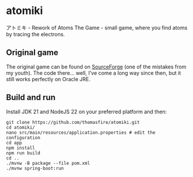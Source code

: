 # atomiki
アトミキ - Rework of Atoms The Game - small game, where you find atoms by tracing the electrons.


## Original game

The original game can be found on [SourceForge](https://sourceforge.net/projects/atomsthegame/) (one of the mistakes from my youth). 
The code there... well, I’ve come a long way since then, but it still works perfectly on Oracle JRE.


## Build and run

Install JDK 21 and NodeJS 22 on your preferred platform and then:

```shell
git clone https://github.com/thomasfire/atomiki.git
cd atomiki/
nano src/main/resources/application.properties # edit the configuration 
cd app
npm install
npm run build
cd ..
./mvnw -B package --file pom.xml
./mvnw spring-boot:run
```
